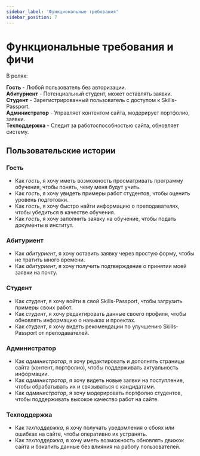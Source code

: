 ```yaml
---
sidebar_label: 'Функциональные требования'
sidebar_position: 7
---
```


# Функциональные требования и фичи

В ролях:

**Гость** - Любой пользователь без авторизации.  
**Абитуриент** - Потенциальный студент, может оставлять заявки.  
**Студент** - Зарегистрированный пользователь с доступом к Skills-Passport.  
**Администратор** - Управляет контентом сайта, модерирует портфолио, заявки.  
**Техподдержка** - Следит за работоспособностью сайта, обновляет систему.  

## Пользовательские истории

### Гость

- Как *гость*, я хочу иметь возможность просматривать программу обучения, чтобы понять, чему меня будут учить.
- Как *гость*, я хочу увидеть примеры работ студентов, чтобы оценить уровень подготовки.
- Как *гость*, я хочу быстро найти информацию о преподавателях, чтобы убедиться в качестве обучения.
- Как *гость*, я хочу заполнить заявку на обучение, чтобы подать документы в институт.

### Абитуриент

- Как *абитуриент*, я хочу оставить заявку через простую форму, чтобы не тратить много времени.
- Как *абитуриент*, я хочу получить подтверждение о принятии моей заявки на почту.

### Студент

- Как *студент*, я хочу войти в свой Skills-Passport, чтобы загрузить примеры своих работ.
- Как *студент*, я хочу редактировать данные своего профиля, чтобы обновлять информацию о навыках и проектах.
- Как *студент*, я хочу видеть рекомендации по улучшению Skills-Passport от преподавателей.

### Администратор

- Как *администратор*, я хочу редактировать и дополнять страницы сайта (контент, портфолио), чтобы поддерживать актуальность информации.
- Как *администратор*, я хочу видеть новые заявки на поступление, чтобы обрабатывать их и связываться с кандидатами.
- Как *администратор*, я хочу модерировать портфолио студентов, чтобы поддерживать высокое качество работ на сайте.

### Техподдержка

- Как *техподдержка*, я хочу получать уведомления о сбоях или ошибках на сайте, чтобы оперативно их устранять.
- Как *техподдержка*, я хочу иметь возможность обновлять движок сайта и бэкапить данные без влияния на работу пользователей.
